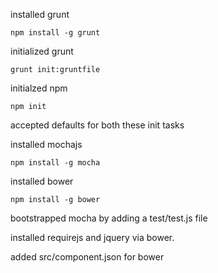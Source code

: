 installed grunt

    npm install -g grunt 
initialized grunt

    grunt init:gruntfile
initialzed npm

    npm init
accepted defaults for both these init tasks

installed mochajs

    npm install -g mocha
installed bower

    npm install -g bower

bootstrapped mocha by adding a test/test.js file

installed requirejs and jquery via bower.

added src/component.json for bower
